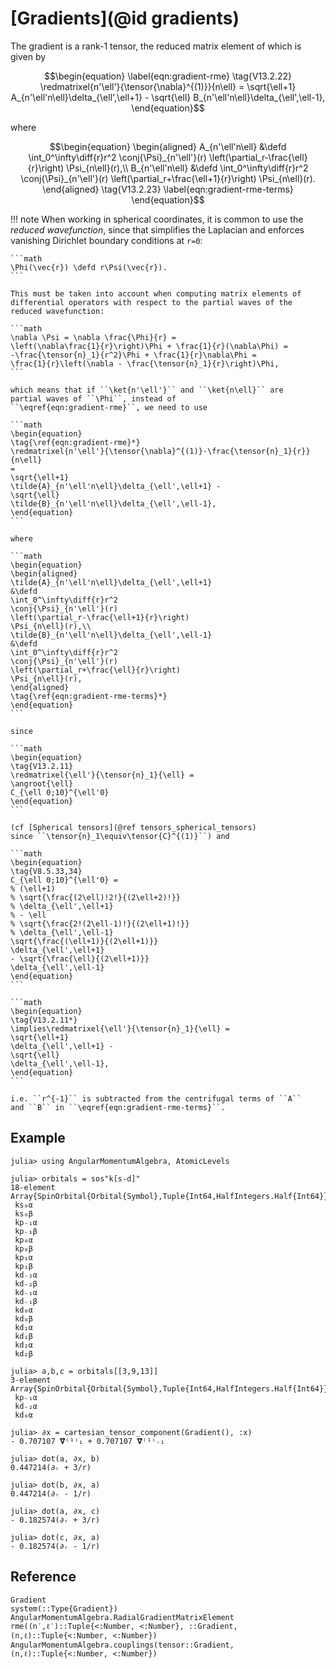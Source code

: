# [Gradients](@id gradients)

The gradient is a rank-1 tensor, the reduced matrix element of which
is given by

```math
\begin{equation}
\label{eqn:gradient-rme}
\tag{V13.2.22}
\redmatrixel{n'\ell'}{\tensor{\nabla}^{(1)}}{n\ell} =
\sqrt{\ell+1}
A_{n'\ell'n\ell}\delta_{\ell',\ell+1} -
\sqrt{\ell}
B_{n'\ell'n\ell}\delta_{\ell',\ell-1},
\end{equation}
```

where

```math
\begin{equation}
\begin{aligned}
A_{n'\ell'n\ell} &\defd
\int_0^\infty\diff{r}r^2
\conj{\Psi}_{n'\ell'}(r)
\left(\partial_r-\frac{\ell}{r}\right)
\Psi_{n\ell}(r),\\
B_{n'\ell'n\ell} &\defd
\int_0^\infty\diff{r}r^2
\conj{\Psi}_{n'\ell'}(r)
\left(\partial_r+\frac{\ell+1}{r}\right)
\Psi_{n\ell}(r).
\end{aligned}
\tag{V13.2.23}
\label{eqn:gradient-rme-terms}
\end{equation}
```

!!! note
    When working in spherical coordinates, it is common to use the
    _reduced wavefunction_, since that simplifies the Laplacian and
    enforces vanishing Dirichlet boundary conditions at ``r=0``:

    ```math
    \Phi(\vec{r}) \defd r\Psi(\vec{r}).
    ```

    This must be taken into account when computing matrix elements of
    differential operators with respect to the partial waves of the
    reduced wavefunction:

    ```math
    \nabla \Psi = \nabla \frac{\Phi}{r} =
    \left(\nabla\frac{1}{r}\right)\Phi + \frac{1}{r}(\nabla\Phi) =
    -\frac{\tensor{n}_1}{r^2}\Phi + \frac{1}{r}\nabla\Phi =
    \frac{1}{r}\left(\nabla - \frac{\tensor{n}_1}{r}\right)\Phi,
    ```

    which means that if ``\ket{n'\ell'}`` and ``\ket{n\ell}`` are
    partial waves of ``\Phi``, instead of
    ``\eqref{eqn:gradient-rme}``, we need to use

    ```math
    \begin{equation}
    \tag{\ref{eqn:gradient-rme}*}
    \redmatrixel{n'\ell'}{\tensor{\nabla}^{(1)}-\frac{\tensor{n}_1}{r}}{n\ell}
    =
    \sqrt{\ell+1}
    \tilde{A}_{n'\ell'n\ell}\delta_{\ell',\ell+1} -
    \sqrt{\ell}
    \tilde{B}_{n'\ell'n\ell}\delta_{\ell',\ell-1},
    \end{equation}
    ```

    where

    ```math
    \begin{equation}
    \begin{aligned}
    \tilde{A}_{n'\ell'n\ell}\delta_{\ell',\ell+1}
    &\defd
    \int_0^\infty\diff{r}r^2
    \conj{\Psi}_{n'\ell'}(r)
    \left(\partial_r-\frac{\ell+1}{r}\right)
    \Psi_{n\ell}(r),\\
    \tilde{B}_{n'\ell'n\ell}\delta_{\ell',\ell-1}
    &\defd
    \int_0^\infty\diff{r}r^2
    \conj{\Psi}_{n'\ell'}(r)
    \left(\partial_r+\frac{\ell}{r}\right)
    \Psi_{n\ell}(r),
    \end{aligned}
    \tag{\ref{eqn:gradient-rme-terms}*}
    \end{equation}
    ```

    since

    ```math
    \begin{equation}
    \tag{V13.2.11}
    \redmatrixel{\ell'}{\tensor{n}_1}{\ell} =
    \angroot{\ell}
    C_{\ell 0;10}^{\ell'0}
    \end{equation}
    ```

    (cf [Spherical tensors](@ref tensors_spherical_tensors)
    since ``\tensor{n}_1\equiv\tensor{C}^{(1)}``) and

    ```math
    \begin{equation}
    \tag{V8.5.33,34}
    C_{\ell 0;10}^{\ell'0} =
    % (\ell+1)
    % \sqrt{\frac{(2\ell)!2!}{(2\ell+2)!}}
    % \delta_{\ell',\ell+1}
    % - \ell
    % \sqrt{\frac{2!(2\ell-1)!}{(2\ell+1)!}}
    % \delta_{\ell',\ell-1}
    \sqrt{\frac{(\ell+1)}{(2\ell+1)}}
    \delta_{\ell',\ell+1}
    - \sqrt{\frac{\ell}{(2\ell+1)}}
    \delta_{\ell',\ell-1}
    \end{equation}
    ```

    ```math
    \begin{equation}
    \tag{V13.2.11*}
    \implies\redmatrixel{\ell'}{\tensor{n}_1}{\ell} =
    \sqrt{\ell+1}
    \delta_{\ell',\ell+1} -
    \sqrt{\ell}
    \delta_{\ell',\ell-1},
    \end{equation}
    ```

    i.e. ``r^{-1}`` is subtracted from the centrifugal terms of ``A``
    and ``B`` in ``\eqref{eqn:gradient-rme-terms}``.

## Example

```jldoctest
julia> using AngularMomentumAlgebra, AtomicLevels

julia> orbitals = sos"k[s-d]"
18-element Array{SpinOrbital{Orbital{Symbol},Tuple{Int64,HalfIntegers.Half{Int64}}},1}:
 ks₀α
 ks₀β
 kp₋₁α
 kp₋₁β
 kp₀α
 kp₀β
 kp₁α
 kp₁β
 kd₋₂α
 kd₋₂β
 kd₋₁α
 kd₋₁β
 kd₀α
 kd₀β
 kd₁α
 kd₁β
 kd₂α
 kd₂β

julia> a,b,c = orbitals[[3,9,13]]
3-element Array{SpinOrbital{Orbital{Symbol},Tuple{Int64,HalfIntegers.Half{Int64}}},1}:
 kp₋₁α
 kd₋₂α
 kd₀α

julia> ∂x = cartesian_tensor_component(Gradient(), :x)
- 0.707107 𝛁̂⁽¹⁾₁ + 0.707107 𝛁̂⁽¹⁾₋₁

julia> dot(a, ∂x, b)
0.447214(∂ᵣ + 3/r)

julia> dot(b, ∂x, a)
0.447214(∂ᵣ - 1/r)

julia> dot(a, ∂x, c)
- 0.182574(∂ᵣ + 3/r)

julia> dot(c, ∂x, a)
- 0.182574(∂ᵣ - 1/r)
```

## Reference

```@docs
Gradient
system(::Type{Gradient})
AngularMomentumAlgebra.RadialGradientMatrixElement
rme((n′,ℓ′)::Tuple{<:Number, <:Number}, ::Gradient, (n,ℓ)::Tuple{<:Number, <:Number})
AngularMomentumAlgebra.couplings(tensor::Gradient, (n,ℓ)::Tuple{<:Number, <:Number})
```
